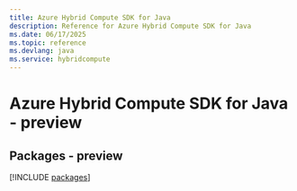 ```yaml
---
title: Azure Hybrid Compute SDK for Java
description: Reference for Azure Hybrid Compute SDK for Java
ms.date: 06/17/2025
ms.topic: reference
ms.devlang: java
ms.service: hybridcompute
---
```

# Azure Hybrid Compute SDK for Java - preview
## Packages - preview
[!INCLUDE [packages](hybrid-compute-index.md)]